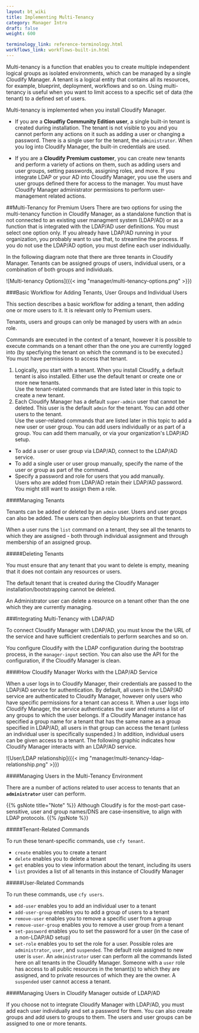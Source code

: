 ---layout: bt_wikititle: Implementing Multi-Tenancycategory: Manager Introdraft: falseweight: 600terminology_link: reference-terminology.htmlworkflows_link: workflows-built-in.html---Multi-tenancy is a function that enables you to create multiple independent logical groups as isolated environments, which can be managed by a single Cloudify Manager. A tenant is a logical entity that contains all its resources, for example, blueprint, deployment, workflows and so on. Using multi-tenancy is useful when you want to limit access to a specific set of data (the tenant) to a defined set of users.Multi-tenancy is implemented when you install Cloudify Manager.* If you are a **Cloudfiy Community Edition user**, a single built-in tenant is created during installation. The tenant is not visible to you and you cannot perform any actions on it such as adding a user or changing a password. There is a single user for the tenant, the `administrator`. When you log into Cloudify Manager, the built-in credentials are used.* If you are a **Cloudify Premium customer**, you can create new tenants and perform a variety of actions on them, such as adding users and user groups, setting passwords, assigning roles, and more. If you integrate LDAP or your AD into Cloudify Manager, you use the users and user groups defined there for access to the manager. You must have Cloudify Manager administrator permissions to perform user-management related actions.##Multi-Tenancy for Premium UsersThere are two options for using the multi-tenancy function in Cloudify Manager, as a standalone function that is not connected to an existing user managment system (LDAP/AD) or as a function that is integrated with the LDAP/AD user definitions. You must select one option only. If you already have LDAP/AD running in your organization, you probably want to use that, to streamline the process. If you do not use the LDAP/AD option, you must define each user individually.In the following diagram note that there are three tenants in Cloudify Manager. Tenants can be assigned groups of users, individual users, or a combination of both groups and individuals. ![Multi-tenancy Options]({{< img "manager/multi-tenancy-options.png" >}})###Basic Workflow for Adding Tenants, User Groups and Individual UsersThis section describes a basic workflow for adding a tenant, then adding one or more users to it. It is relevant only to Premium users.Tenants, users and groups can only be managed by users with an `admin` role. Commands are executed in the context of a tenant, however it is possible to execute commands on a tenant other than the one you are currently logged into (by specfiying the tenant on which the command is to be executed.) You must have permissions to access that tenant.1. Logically, you start with a tenant. When you install Cloudify, a default tenant is also installed. Either use the default tenant or create one or more new tenants.    Use the tenant-related commands that are listed later in this topic to create a new tenant.2. Each Cloudify Manager has a default `super-admin` user that cannot be deleted. This user is the default `admin` for the tenant. You can add other users to the tenant.    Use the user-related commands that are listed later in this topic to add a new user or user group.  You can add users individually or as part of a group. You can add them manually, or via your organization's LDAP/AD setup.    * To add a user or user group via LDAP/AD, connect to the LDAP/AD service.  * To add a single user or user group manually, specify the name of the user or group as part of the command.    * Specify a password and role for users that you add manually.      Users who are added from LDAP/AD retain their LDAP/AD password. You might still want to assign them a role.####Managing TenantsTenants can be added or deleted by an `admin` user. Users and user groups can also be added. The users can then deploy blueprints on that tenant.When a user runs the `list` command on a tenant, they see all the tenants to which they are assigned - both through individual assignment and through membership of an assigned group.#####Deleting TenantsYou must ensure that any tenant that you want to delete is empty, meaning that it does not contain any resources or users.The default tenant that is created during the Cloudify Manager installation/bootstrapping cannot be deleted.An Administrator user can delete a resource on a tenant other than the one which they are currently managing.###Integrating Multi-Tenancy with LDAP/ADTo connect Cloudify Manager with LDAP/AD, you must know the the URL of the service and have sufficient credentials to perform searches and so on. You configure Cloudify with the LDAP configuration during the bootstrap process, in the `manager-input` section. You can also use the API for the configuration, if the Cloudify Manager is clean.####How Cloudify Manager Works with the LDAP/AD ServiceWhen a user logs in to Cloudify Manager, their credentials are passed to the LDAP/AD service for authentication. By default, all users in the LDAP/AD service are authenticated to Cloudify Manager, however only users who have specific permissions for a tenant can access it. When a user logs into Cloudify Manager, the service authenticates the user and returns a list of any groups to which the user belongs. If a Cloudify Manager instance has specified a group name for a tenant that has the same name as a group specified in LDAP/AD, all users in that group can access the tenant (unless an individual user is specifically suspended.) In addition, individual users can be given access to a tenant. The following graphic indicates how Cloudify Manager interacts with an LDAP/AD service. ![User/LDAP relationship]({{< img "manager/multi-tenancy-ldap-relationship.png" >}})####Managing Users in the Multi-Tenancy EnvironmentThere are a number of actions related to user access to tenants that an **`administrator`** user can perform. {{% gsNote title="Note" %}}Although Cloudify is for the most-part case-sensitive, user and group names/DNS are case-insensitive, to align with LDAP protocols.{{% /gsNote %}}#####Tenant-Related CommandsTo run these tenant-specific commands, use `cfy tenant`.- `create` enables you to create a tenant- `delete` enables you to delete a tenant- `get` enables you to view information about the tenant, including its users- `list` provides a list of all tenants in this instance of Cloudify Manager#####User-Related CommandsTo run these commands, use `cfy users`.- `add-user` enables you to add an individual user to a tenant- `add-user-group` enables you to add a group of users to a tenant- `remove-user` enables you to remove a specific user from a group- `remove-user-group` enables you to remove a user group from a tenant- `set-password` enables you to set the password for a user (in the case of a non-LDAP/AD setup)- `set-role` enables you to set the role for a user. Possible roles are `administrator`, `user`, and `suspended`. The default role assigned to new user is `user`. An `administrator` user can perform all the commands listed here on all tenants in the Cloudify Manager. Someone with a `user` role has access to all public resources in the tenant(s) to which they are assigned, and to private resources of which they are the owner. A `suspended` user cannot access a tenant.####Managing Users in Cloudify Manager outside of LDAP/ADIf you choose not to integrate Cloudify Manager with LDAP/AD, you must add each user individually and set a password for them. You can also create groups and add users to groups to them. The users and user groups can be assigned to one or more tenants.